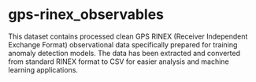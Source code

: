 # gps-rinex_observables
This dataset contains processed clean GPS RINEX (Receiver Independent Exchange Format) observational data specifically prepared for training anomaly detection models. The data has been extracted and converted from standard RINEX format to CSV for easier analysis and machine learning applications.
